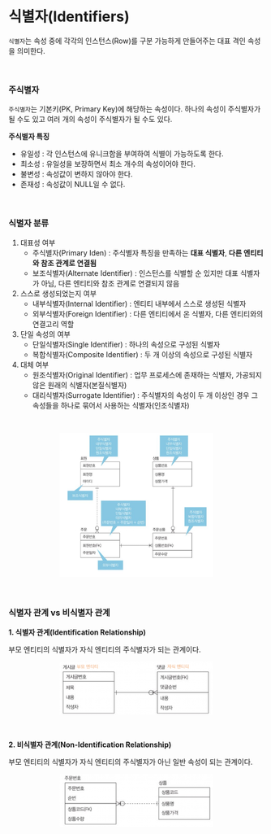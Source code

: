 # 식별자(Identifiers)

`식별자`는 속성 중에 각각의 인스턴스(Row)를 구분 가능하게 만들어주는 대표 격인 속성을 의미한다.

<br>

### 주식별자

`주식별자`는 기본키(PK, Primary Key)에 해당하는 속성이다. 하나의 속성이 주식별자가 될 수도 있고 여러 개의 속성이 주식별자가 될 수도 있다.

**주식별자 특징**
- 유일성 : 각 인스턴스에 유니크함을 부여하여 식별이 가능하도록 한다.
- 최소성 : 유일성을 보장하면서 최소 개수의 속성이어야 한다.
- 불변성 : 속성값이 변하지 않아야 한다.
- 존재성 : 속성값이 NULL일 수 없다.

<br>

### 식별자 분류

1. 대표성 여부
   - 주식별자(Primary Iden) : 주식별자 특징을 만족하는 **대표 식별자**, **다른 엔티티와 참조 관계로 연결됨**
   - 보조식별자(Alternate Identifier) : 인스턴스를 식별할 순 있지만 대표 식별자가 아님, 다른 엔티티와 참조 관계로 연결되지 않음
2. 스스로 생성되었는지 여부
   - 내부식별자(Internal Identifier) : 엔티티 내부에서 스스로 생성된 식별자
   - 외부식별자(Foreign Identifier) : 다른 엔티티에서 온 식별자, 다른 엔티티와의 연결고리 역할
3. 단일 속성의 여부
    - 단일식별자(Single Identifier) : 하나의 속성으로 구성된 식별자
    - 복합식별자(Composite Identifier) : 두 개 이상의 속성으로 구성된 식별자
4. 대체 여부
    - 원조식별자(Original Identifier) : 업무 프로세스에 존재하는 식별자, 가공되지 않은 원래의 식별자(본질식별자)
    - 대리식별자(Surrogate Identifier) : 주식별자의 속성이 두 개 이상인 경우 그 속성들을 하나로 묶어서 사용하는 식별자(인조식별자)

<br>

<p align="center"><img src="../../images/../../images/SQL/SQLD_Part1/ch01/Identifers.png" width=60% height=20%></p>

<br>

### 식별자 관계 vs 비식별자 관계

**1. 식별자 관계(Identification Relationship)**


부모 엔티티의 식별자가 자식 엔티티의 주식별자가 되는 관계이다.

<p align="center"><img src="../../images/../../images/SQL/SQLD_Part1/ch01/IdentificationRel.png" width=60% height=20%></p>

<br>

**2. 비식별자 관계(Non-Identification Relationship)**

부모 엔티티의 식별자가 자식 엔티티의 주식별자가 아닌 일반 속성이 되는 관계이다.

<p align="center"><img src="../../images/../../images/SQL/SQLD_Part1/ch01/NonIdentification.png" width=60% height=20%></p>
